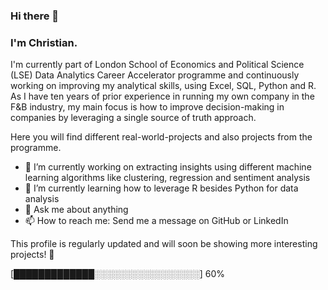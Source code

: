 ### Hi there 👋
### I'm Christian.

I'm currently part of London School of Economics and Political Science (LSE) Data Analytics Career Accelerator 
programme and continuously working on improving my analytical skills, using Excel, SQL, Python and R. As I have
ten years of prior experience in running my own company in the F&B industry, my main focus is how to improve
decision-making in companies by leveraging a single source of truth approach.

Here you will find different real-world-projects and also projects from the programme.

- 🔭 I’m currently working on extracting insights using different machine learning algorithms
  like clustering, regression and sentiment analysis
- 🌱 I’m currently learning how to leverage R besides Python for data analysis
- 💬 Ask me about anything
- 📫 How to reach me: Send me a message on GitHub or LinkedIn

This profile is regularly updated and will soon be showing more interesting projects! 🙂

[█████████████░░░░░░░░░░░░░░░░░] 60%
